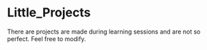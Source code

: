 # Little_Projects
There are projects are made during learning sessions and are not so perfect.
Feel free to modify.
